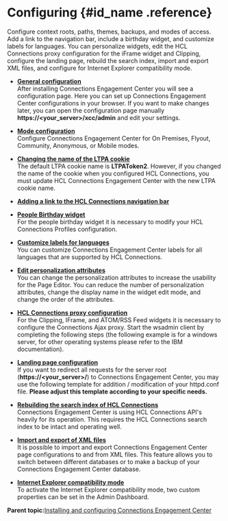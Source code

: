 # Configuring {#id_name .reference}

Configure context roots, paths, themes, backups, and modes of access. Add a link to the navigation bar, include a birthday widget, and customize labels for languages. You can personalize widgets, edit the HCL Connections proxy configuration for the iFrame widget and Clipping, configure the landing page, rebuild the search index, import and export XML files, and configure for Internet Explorer compatibility mode.

-   **[General configuration](../../connectors/icec/cec-inst-gneral-configuration.md)**  
After installing Connections Engagement Center you will see a configuration page. Here you can set up Connections Engagement Center configurations in your browser. If you want to make changes later, you can open the configuration page manually **https://<your\_server\>/xcc/admin** and edit your settings.
-   **[Mode configuration](../../connectors/icec/cec-inst-configure-modes.md)**  
Configure Connections Engagement Center for On Premises, Flyout, Community, Anonymous, or Mobile modes.
-   **[Changing the name of the LTPA cookie](../../connectors/icec/cec-inst-update-lpta-cookie.md)**  
The default LTPA cookie name is **LTPAToken2**. However, if you changed the name of the cookie when you configured HCL Connections, you must update HCL Connections Engagement Center with the new LTPA cookie name.
-   **[Adding a link to the HCL Connections navigation bar](../../connectors/icec/cec-inst-adding-link-header-nav.md)**  

-   **[People Birthday widget](../../connectors/icec/cec-inst-birthday-widget.md)**  
For the people birthday widget it is necessary to modify your HCL Connections Profiles configuration.
-   **[Customize labels for languages](../../connectors/icec/cec-inst-customize-labels-for-languages.md)**  
You can customize Connections Engagement Center labels for all languages that are supported by HCL Connections.
-   **[Edit personalization attributes](../../connectors/icec/cec-inst-edit-personalization-attributes.md)**  
You can change the personalization attributes to increase the usability for the Page Editor. You can reduce the number of personalization attributes, change the display name in the widget edit mode, and change the order of the attributes.
-   **[HCL Connections proxy configuration](../../connectors/icec/cec-inst-ibm-conx-proxy-config.md)**  
For the Clipping, IFrame, and ATOM/RSS Feed widgets it is necessary to configure the Connections Ajax proxy. Start the wsadmin client by completing the following steps \(the following example is for a windows server, for other operating systems please refer to the IBM documentation\).
-   **[Landing page configuration](../../connectors/icec/cec-inst-landing-page-config.md)**  
If you want to redirect all requests for the server root \(**https://<your\_server\>/**\) to Connections Engagement Center, you may use the following template for addition / modification of your httpd.conf file. **Please adjust this template according to your specific needs.**
-   **[Rebuilding the search index of HCL Connections](../../connectors/icec/cec-inst-rebuilding-search.md)**  
Connections Engagement Center is using HCL Connections API's heavily for its operation. This requires the HCL Connections search index to be intact and operating well.
-   **[Import and export of XML files](../../connectors/icec/cec-inst-import-export-xml.md)**  
It is possible to import and export Connections Engagement Center page configurations to and from XML files. This feature allows you to switch between different databases or to make a backup of your Connections Engagement Center database.
-   **[Internet Explorer compatibility mode](../../connectors/icec/cec-inst-ie-compatibility-mode.md)**  
To activate the Internet Explorer compatibility mode, two custom properties can be set in the Admin Dashboard.

**Parent topic:**[Installing and configuring Connections Engagement Center](../../connectors/icec/cec-inst-install_top.md)

